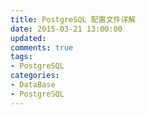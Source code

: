 ```yaml
---
title: PostgreSQL 配置文件详解
date: 2015-03-21 13:00:00
updated:
comments: true
tags:
- PostgreSQL
categories:
- DataBase
- PostgreSQL
---
```


